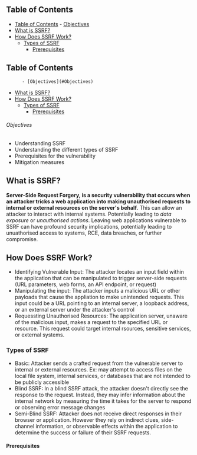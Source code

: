 ## Table of Contents

  - [Table of Contents](#Table\of\Contents)
          - [Objectives](#Objectives)
  - [What is SSRF?](#What\is\SSRF?)
  - [How Does SSRF Work?](#How\Does\SSRF\Work?)
    - [Types of SSRF](#Types\of\SSRF)
      - [Prerequisites](#Prerequisites)

## Table of Contents

          - [Objectives](#Objectives)
  - [What is SSRF?](#What\is\SSRF?)
  - [How Does SSRF Work?](#How\Does\SSRF\Work?)
    - [Types of SSRF](#Types\of\SSRF)
      - [Prerequisites](#Prerequisites)

###### Objectives
- Understanding SSRF
- Understanding the different types of SSRF
- Prerequisites for the vulnerability
- Mitigation measures



## What is SSRF?
**Server-Side Request Forgery, is a security vulnerability that occurs when an attacker tricks a web application into making unauthorised requests to internal or external resources on the server's behalf**. This can allow an attacker to interact with internal systems. Potentially leading to *data exposure* or *unauthorised actions*. Leaving web applications vulnerable to SSRF can have profound security implications, potentially leading to unuathorised access to systems, RCE, data breaches, or further compromise.


## How Does SSRF Work?
- Identifying Vulnerable Input: The attacker locates an input field within the application that can be manipulated to trigger server-side requests (URL parameters, web forms, an API endpoint, or request)
- Manipulating the input: The attacker inputs a malicious URL or other payloads that cause the appliation to make unintended requests. This input could be a URL pointing to an internal server, a loopback address, or an external server under the attacker's control
- Requessting Unauthorised Resources: The application server, unaware of the malicious input, makes a request to the specified URL or resource. This request could target internal rsources, sensitive services, or external systems.
### Types of SSRF
- Basic: Attacker sends a crafted request from the vulnerable server to internal or external resources. Ex: may attempt to access files on the local file system, internal services, or databases that are not intended to be publicly accessible
- Blind SSRF: In a blind SSRF attack, the attacker doesn't directly see the response to the request. Instead, they may infer information about the internal network by measuring the time it takes for the server to respond or observing error message changes
- Semi-Blind SSRF: Attacker does not receive direct responses in their browser or application. However they rely on indirect clues, side-channel information, or observable effects within the application to determine the success or failure of their SSRF requests.

#### Prerequisites



